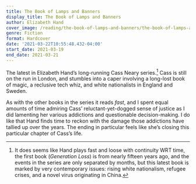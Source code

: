 ```yaml
---
title: The Book of Lamps and Banners
display_title: The Book of Lamps and Banners
author: Elizabeth Hand
cover_image: /reading/the-book-of-lamps-and-banners/the-book-of-lamps-and-banners.jpg
genre: Fiction
format: Hardcover
date: '2021-03-22T10:55:48.432-04:00'
start_date: 2021-03-19
end_date: 2021-03-21
---
```


The latest in Elizabeth Hand’s long-running Cass Neary series.[^1] Cass is still on the run in London, and stumbles into a caper involving a long-lost book of magic, a reclusive tech whiz, and white nationalists in England and Sweden. 

As with the other books in the series it reads *fast*, and I spent equal amounts of time admiring Cass’ reluctant-yet-dogged sense of justice as I did lamenting her various addictions and questionable decision-making. I do like that Hand finds time to reckon with the damage those addictions have tallied up over the years. The ending in particular feels like she’s closing this particular chapter of Cass’s life.

[^1]: It does seems like Hand plays fast and loose with continuity WRT time, the first book (*Generation Loss*) is from nearly fifteen years ago, and the events in the series are only separated by months, but this latest book is marked by very contemporary issues: rising white nationalism, refugee crises, and a novel virus originating in China.
